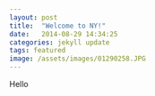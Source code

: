 ```yaml
---
layout: post
title:  "Welcome to NY!"
date:   2014-08-29 14:34:25
categories: jekyll update
tags: featured
image: /assets/images/01290258.JPG
---
```

Hello

